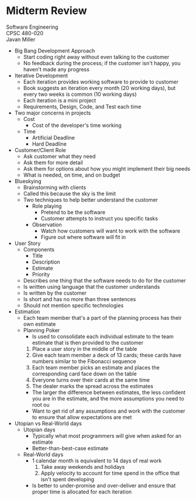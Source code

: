 # Midterm Review
Software Engineering  
CPSC 480-020  
Javan Miller 

- Big Bang Development Approach
  - Start coding right away without even talking to the customer
  - No feedback during the process; if the customer isn't happy, you haven't made any progress
- Iterative Development
  - Each iteration provides working software to provide to customer
  - Book suggests an iteration every month (20 working days), but every two weeks is common (10 working days)
  - Each iteration is a mini project
  - Requirements, Design, Code, and Test each time
- Two major concerns in projects
  - Cost
    - Cost of the developer's time working
  - Time
    - Artificial Deadline
    - Hard Deadline
- Customer/Client Role
  - Ask customer what they need
  - Ask them for more detail
  - Ask them for options about how you might implement their big needs
  - What is needed, on time, and on budget
- Blueskying
  - Brainstorming with clients
  - Called this because the sky is the limit
  - Two techniques to help better understand the customer
    - Role playing
      - Pretend to be the software
      - Customer attempts to instruct you specific tasks
    - Observation
      - Watch how customers will want to work with the software
      - Figure out where software will fit in
- User Story
  - Components
    - Title
    - Description
    - Estimate
    - Priority
  - Describes one thing that the software needs to do for the customer
  - Is written using language that the customer understands
  - Is written by the customer
  - Is short and has no more than three sentences
  - Should not mention specific technologies
- Estimation
  - Each team member that's a part of the planning process has their own estimate
  - Planning Poker
    - Is used to consolidate each individual estimate to the team estimate that is then provided to the customer
    1. Place a user story in the middle of the table
    1. Give each team member a deck of 13 cards; these cards have numbers similar to the Fibonacci sequence
    1. Each team member picks an estimate and places the corresponding card face down on the table
    1. Everyone turns over their cards at the same time
    1. The dealer marks the spread across the estimates
    - The larger the difference between estimates, the less confident you are in the estimate, and the more assumptions you need to root ou
    - Want to get rid of any assumptions and work with the customer to ensure that allow expectations are met 
- Utopian vs Real-World days
  - Utopian days
    - Typically what most programmers will give when asked for an estimate
    - Better-than-best-case estimate
  - Real-World days
    - 1 calendar month is equivalent to 14 days of real work
      1. Take away weekends and holidays
      1. Apply velocity to account for time spend in the office that isn't spent developing
    - Is better to under-promise and over-deliver and ensure that proper time is allocated for each iteration 
